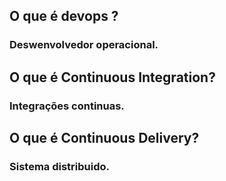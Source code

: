 ## O que é devops ?
### Deswenvolvedor operacional.
## O que é Continuous Integration?
### Integrações continuas.
## O que é Continuous Delivery?
### Sistema distribuido.

